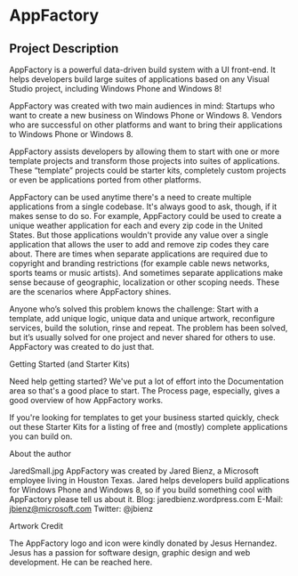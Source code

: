 # AppFactory
 
## Project Description

AppFactory is a powerful data-driven build system with a UI front-end. It helps developers build large suites of applications based on any Visual Studio project, including Windows Phone and Windows 8!

AppFactory was created with two main audiences in mind:
Startups who want to create a new business on Windows Phone or Windows 8.
Vendors who are successful on other platforms and want to bring their applications to Windows Phone or Windows 8.

AppFactory assists developers by allowing them to start with one or more template projects and transform those projects into suites of applications. These “template” projects could be starter kits, completely custom projects or even be applications ported from other platforms. 

AppFactory can be used anytime there's a need to create multiple applications from a single codebase. It's always good to ask, though, if it makes sense to do so. For example, AppFactory could be used to create a unique weather application for each and every zip code in the United States. But those applications wouldn't provide any value over a single application that allows the user to add and remove zip codes they care about. There are times when separate applications are required due to copyright and branding restrictions (for example cable news networks, sports teams or music artists). And sometimes separate applications make sense because of geographic, localization or other scoping needs. These are the scenarios where AppFactory shines.

Anyone who’s solved this problem knows the challenge: Start with a template, add unique logic, unique data and unique artwork, reconfigure services, build the solution, rinse and repeat. The problem has been solved, but it’s usually solved for one project and never shared for others to use. AppFactory was created to do just that.


Getting Started (and Starter Kits)

Need help getting started? We've put a lot of effort into the Documentation area so that's a good place to start. The Process page, especially, gives a good overview of how AppFactory works.

If you're looking for templates to get your business started quickly, check out these Starter Kits for a listing of free and (mostly) complete applications you can build on.


About the author

JaredSmall.jpg
AppFactory was created by Jared Bienz, a Microsoft employee living in Houston Texas. Jared helps developers build applications for Windows Phone and Windows 8, so if you build something cool with AppFactory please tell us about it.
Blog: jaredbienz.wordpress.com
E-Mail: jbienz@microsoft.com
Twitter: @jbienz


Artwork Credit

The AppFactory logo and icon were kindly donated by Jesus Hernandez. Jesus has a passion for software design, graphic design and web development. He can be reached here.
